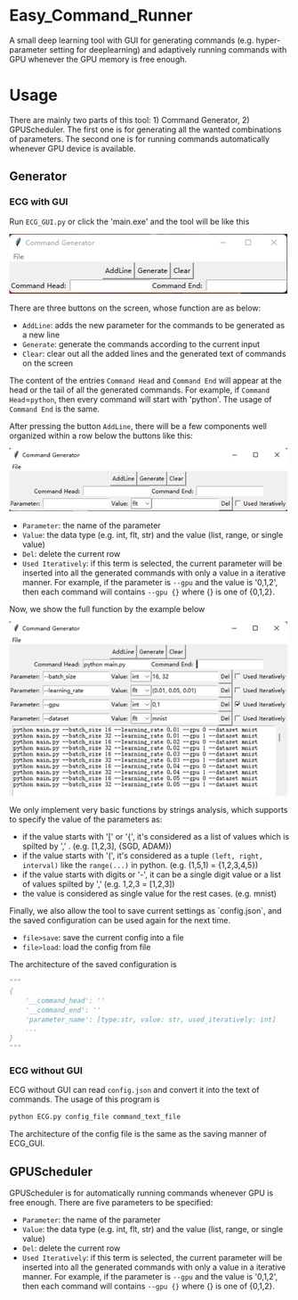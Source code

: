 # Easy_Command_Runner
A small deep learning tool with GUI for generating commands (e.g. hyper-parameter setting for deeplearning) and adaptively running commands with GPU whenever the GPU memory is free enough.

# Usage
There are mainly two parts of this tool: 1) Command Generator, 2) GPUScheduler. The first one is for generating all the wanted combinations of parameters. The second one is for running commands automatically whenever GPU device is available.

## Generator
### ECG with GUI
Run `ECG_GUI.py` or click the 'main.exe' and the tool will be like this
<p>
  <img src="https://github.com/WwZzz/myfigs/blob/master/ECG_1.png" width="500" />
</p>

There are three buttons on the screen, whose function are as below:
  * `AddLine`: adds the new parameter for the commands to be generated as a new line
  * `Generate`: generate the commands according to the current input
  * `Clear`: clear out all the added lines and the generated text of commands on the screen

The content of the entries `Command Head` and `Command End` will appear at the head or the tail of all the generated commands. For example, if `Command Head`=`python`, then every command will start with 'python'. The usage of `Command End` is the same.

After pressing the button `AddLine`, there will be a few components well organized within a row below the buttons like this:
<p>
  <img src="https://github.com/WwZzz/myfigs/blob/master/ECG_3.png" width="500" /> 
</p>

* `Parameter`: the name of the parameter
* `Value`: the data type (e.g. int, flt, str) and the value (list, range, or single value)
* `Del`: delete the current row
* `Used Iteratively`: if this term is selected, the current parameter will be inserted into all the generated commands with only a value in a iterative manner. For example, if the parameter is `--gpu` and the value is '0,1,2', then each command will contains `--gpu {}` where {} is one of {0,1,2}.

Now, we show the full function by the example below
<p>
  <img src="https://github.com/WwZzz/myfigs/blob/master/ECG_2.png" width="500" /> 
</p>
<p>
We only implement very basic functions by strings analysis, which supports to specify the value of the parameters as:
</p>

* if the value starts with '\[' or '{', it's considered as a list of values which is spilted by ',' . (e.g. \[1,2,3], {SGD, ADAM})
* if the value starts with '(', it's considered as a tuple `(left, right, interval)` like the `range(...)` in python. (e.g. (1,5,1) = {1,2,3,4,5})
* if the value starts with digits or '-', it can be a single digit value or a list of values spilted by ',' (e.g. 1,2,3 = \[1,2,3])
* the value is considered as single value for the rest cases. (e.g. mnist)

<p>
Finally, we also allow the tool to save current settings as `config.json`, and the saved configuration can be used again for the next time.
</p>

* `file>save`: save the current config into a file
* `file>load`: load the config from file

The architecture of the saved configuration is
```python
"""
{
    '__command_head': ''
    '__command_end': ''
    'parameter_name': [type:str, value: str, used_iteratively: int]
    ...
}
"""
```

### ECG without GUI
ECG without GUI can read `config.json` and convert it into the text of commands. The usage of this program is
```sh
python ECG.py config_file command_text_file
```
The architecture of the config file is the same as the saving manner of ECG_GUI.

## GPUScheduler

GPUScheduler is for automatically running commands whenever GPU is free enough. There are five parameters to be specified:
* `Parameter`: the name of the parameter
* `Value`: the data type (e.g. int, flt, str) and the value (list, range, or single value)
* `Del`: delete the current row
* `Used Iteratively`: if this term is selected, the current parameter will be inserted into all the generated commands with only a value in a iterative manner. For example, if the parameter is `--gpu` and the value is '0,1,2', then each command will contains `--gpu {}` where {} is one of {0,1,2}.
